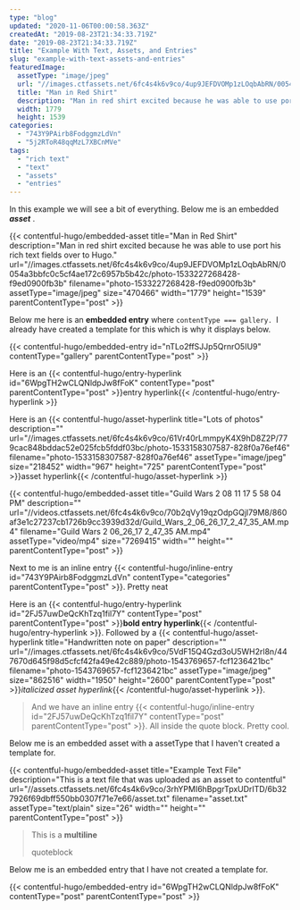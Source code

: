 ```yaml
---
type: "blog"
updated: "2020-11-06T00:00:58.363Z"
createdAt: "2019-08-23T21:34:33.719Z"
date: "2019-08-23T21:34:33.719Z"
title: "Example With Text, Assets, and Entries"
slug: "example-with-text-assets-and-entries"
featuredImage:
  assetType: "image/jpeg"
  url: "//images.ctfassets.net/6fc4s4k6v9co/4up9JEFDVOMp1zLOqbAbRN/0054a3bbfc0c5cf4ae172c6957b5b42c/photo-1533227268428-f9ed0900fb3b"
  title: "Man in Red Shirt"
  description: "Man in red shirt excited because he was able to use port his rich text fields over to Hugo."
  width: 1779
  height: 1539
categories:
  - "743Y9PAirb8FodggmzLdVn"
  - "5j2RToR48qqMzL7XBCnMVe"
tags:
  - "rich text"
  - "text"
  - "assets"
  - "entries"
---
```


In this example we will see a bit of everything. Below me is an embedded    ***asset***    .

{{< contentful-hugo/embedded-asset title="Man in Red Shirt" description="Man in red shirt excited because he was able to use port his rich text fields over to Hugo." url="//images.ctfassets.net/6fc4s4k6v9co/4up9JEFDVOMp1zLOqbAbRN/0054a3bbfc0c5cf4ae172c6957b5b42c/photo-1533227268428-f9ed0900fb3b" filename="photo-1533227268428-f9ed0900fb3b" assetType="image/jpeg" size="470466" width="1779" height="1539" parentContentType="post" >}}

Below me here is an **embedded entry** where `contentType === gallery. `I already have created a template for this which is why it displays below.

{{< contentful-hugo/embedded-entry id="nTLo2ffSJJp5QrnrO5IU9" contentType="gallery" parentContentType="post" >}}

Here is an {{< contentful-hugo/entry-hyperlink id="6WpgTH2wCLQNldpJw8fFoK" contentType="post" parentContentType="post" >}}entry hyperlink{{< /contentful-hugo/entry-hyperlink >}}

Here is an {{< contentful-hugo/asset-hyperlink title="Lots of photos" description="" url="//images.ctfassets.net/6fc4s4k6v9co/61Vr40rLmmpyK4X9hD8Z2P/779cac848bddac52e025fcb5fddf03bc/photo-1533158307587-828f0a76ef46" filename="photo-1533158307587-828f0a76ef46" assetType="image/jpeg" size="218452" width="967" height="725" parentContentType="post" >}}asset hyperlink{{< /contentful-hugo/asset-hyperlink >}}

{{< contentful-hugo/embedded-asset title="Guild Wars 2 08 11 17 5 58 04 PM" description="" url="//videos.ctfassets.net/6fc4s4k6v9co/70b2qVy19qzOdpGQjl79M8/860af3e1c27237cb1726b9cc3939d32d/Guild_Wars_2_06_26_17_2_47_35_AM.mp4" filename="Guild Wars 2 06_26_17 2_47_35 AM.mp4" assetType="video/mp4" size="7269415" width="" height="" parentContentType="post" >}}



Next to me is an inline entry {{< contentful-hugo/inline-entry id="743Y9PAirb8FodggmzLdVn" contentType="categories" parentContentType="post" >}}. Pretty neat 

Here is an {{< contentful-hugo/entry-hyperlink id="2FJ57uwDeQcKhTzq1fil7Y" contentType="post" parentContentType="post" >}}**bold entry hyperlink**{{< /contentful-hugo/entry-hyperlink >}}. Followed by a {{< contentful-hugo/asset-hyperlink title="Handwritten note on paper" description="" url="//images.ctfassets.net/6fc4s4k6v9co/5VdF15Q4Gzd3oU5WH2rl8n/447670d645f98d5cfcf42fa49e42c889/photo-1543769657-fcf1236421bc" filename="photo-1543769657-fcf1236421bc" assetType="image/jpeg" size="862516" width="1950" height="2600" parentContentType="post" >}}*italicized asset hyperlink*{{< /contentful-hugo/asset-hyperlink >}}.

> And we have an inline entry {{< contentful-hugo/inline-entry id="2FJ57uwDeQcKhTzq1fil7Y" contentType="post" parentContentType="post" >}}. All inside the quote block. Pretty cool.

Below me is an embedded asset with a assetType that I haven&#39;t created a template for.

{{< contentful-hugo/embedded-asset title="Example Text File" description="This is a text file that was uploaded as an asset to contentful" url="//assets.ctfassets.net/6fc4s4k6v9co/3rhYPMI6hBpgrTpxUDrITD/6b327926f69dbff550bb0307f71e7e66/asset.txt" filename="asset.txt" assetType="text/plain" size="26" width="" height="" parentContentType="post" >}}

> This is a **multiline**
> 
> quoteblock

Below me is an embedded entry that I have not created a template for.

{{< contentful-hugo/embedded-entry id="6WpgTH2wCLQNldpJw8fFoK" contentType="post" parentContentType="post" >}}



